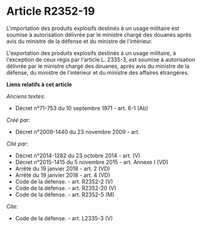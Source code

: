 # Article R2352-19

L'importation des produits explosifs destinés à un usage militaire est soumise à autorisation délivrée par le ministre chargé
des douanes après avis du ministre de la défense et du ministre de l'intérieur.

L'exportation des produits explosifs destinés à un usage militaire, à l'exception de ceux régis par l'article L. 2335-3, est
soumise à autorisation délivrée par le ministre chargé des douanes, après avis du ministre de la défense, du ministre de
l'intérieur et du ministre des affaires étrangères.

**Liens relatifs à cet article**

_Anciens textes_:

  - Décret n°71-753 du 10 septembre 1971 - art. 6-1 (Ab)

_Créé par_:

  - Décret n°2009-1440 du 23 novembre 2009 - art.

_Cité par_:

  - Décret n°2014-1282 du 23 octobre 2014 - art. (V)
  - Décret n°2015-1415 du 5 novembre 2015 - art. Annexe I (VD)
  - Arrêté du 19 janvier 2018 - art. 2 (VD)
  - Arrêté du 19 janvier 2018 - art. 4 (VD)
  - Code de la défense. - art. R2352-2 (V)
  - Code de la défense. - art. R2352-20 (V)
  - Code de la défense. - art. R2352-5 (M)

_Cite_:

  - Code de la défense. - art. L2335-3 (V)

